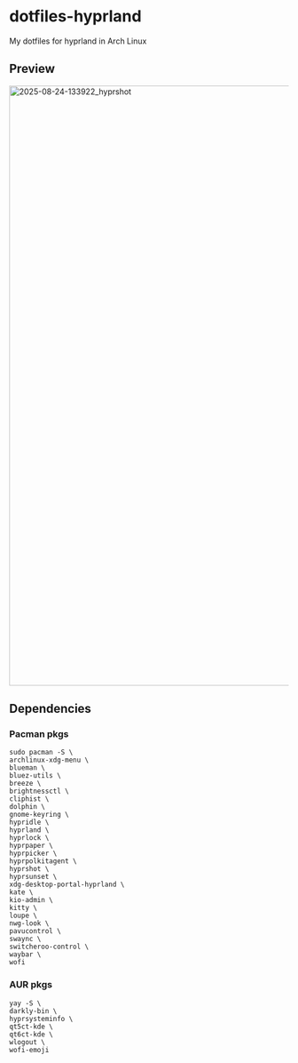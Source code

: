 # dotfiles-hyprland
My dotfiles for hyprland in Arch Linux

## Preview
<img width="1920" height="1080" alt="2025-08-24-133922_hyprshot" src="https://github.com/user-attachments/assets/f9d143aa-9166-4b6b-895a-b30532e8603e" />

## Dependencies
### Pacman pkgs
```
sudo pacman -S \
archlinux-xdg-menu \
blueman \
bluez-utils \
breeze \
brightnessctl \
cliphist \
dolphin \
gnome-keyring \
hypridle \
hyprland \
hyprlock \
hyprpaper \
hyprpicker \
hyprpolkitagent \
hyprshot \
hyprsunset \
xdg-desktop-portal-hyprland \
kate \
kio-admin \
kitty \
loupe \
nwg-look \
pavucontrol \
swaync \
switcheroo-control \
waybar \
wofi
```
### AUR pkgs
```
yay -S \
darkly-bin \
hyprsysteminfo \
qt5ct-kde \
qt6ct-kde \
wlogout \
wofi-emoji
```
